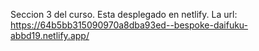 Seccion 3 del curso.
Esta desplegado en netlify. La url: https://64b5bb315090970a8dba93ed--bespoke-daifuku-abbd19.netlify.app/
